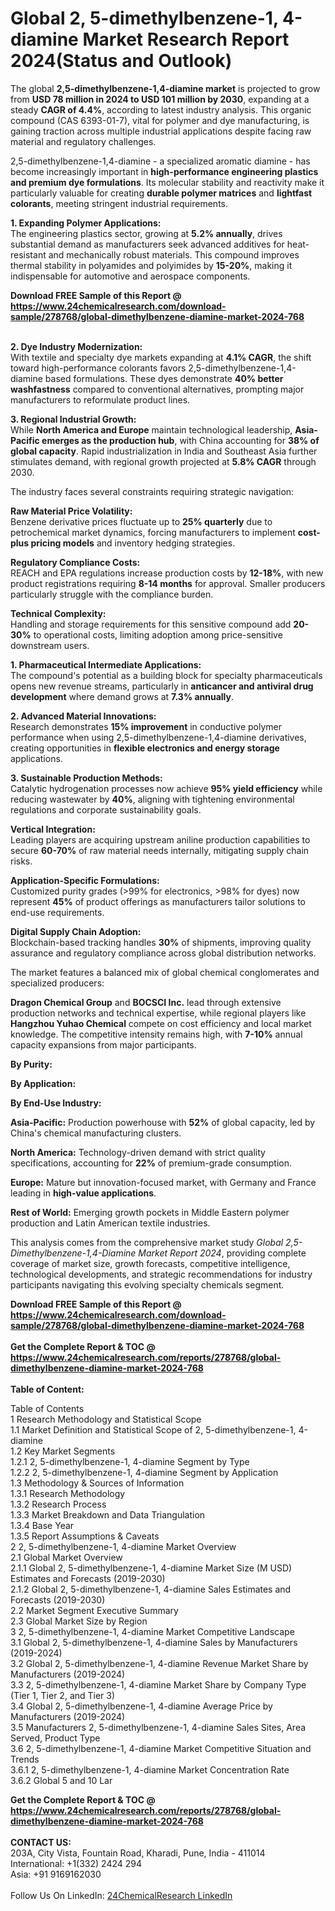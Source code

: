 <h1>Global 2, 5-dimethylbenzene-1, 4-diamine Market Research Report 2024(Status and Outlook)</h1><p>The global <strong>2,5-dimethylbenzene-1,4-diamine market</strong> is projected to grow from <strong>USD 78 million in 2024 to USD 101 million by 2030</strong>, expanding at a steady <strong>CAGR of 4.4%</strong>, according to latest industry analysis. This organic compound (CAS 6393-01-7), vital for polymer and dye manufacturing, is gaining traction across multiple industrial applications despite facing raw material and regulatory challenges.</p><p>2,5-dimethylbenzene-1,4-diamine - a specialized aromatic diamine - has become increasingly important in <strong>high-performance engineering plastics and premium dye formulations</strong>. Its molecular stability and reactivity make it particularly valuable for creating <strong>durable polymer matrices</strong> and <strong>lightfast colorants</strong>, meeting stringent industrial requirements.</p><p><strong>1. Expanding Polymer Applications:</strong><br>
The engineering plastics sector, growing at <strong>5.2% annually</strong>, drives substantial demand as manufacturers seek advanced additives for heat-resistant and mechanically robust materials. This compound improves thermal stability in polyamides and polyimides by <strong>15-20%</strong>, making it indispensable for automotive and aerospace components.</p><div><b>Download FREE Sample of this Report @ 
            <a href="https://www.24chemicalresearch.com/download-sample/278768/global-dimethylbenzene-diamine-market-2024-768">
            https://www.24chemicalresearch.com/download-sample/278768/global-dimethylbenzene-diamine-market-2024-768</a></b></div><br><p><strong>2. Dye Industry Modernization:</strong><br>
With textile and specialty dye markets expanding at <strong>4.1% CAGR</strong>, the shift toward high-performance colorants favors 2,5-dimethylbenzene-1,4-diamine based formulations. These dyes demonstrate <strong>40% better washfastness</strong> compared to conventional alternatives, prompting major manufacturers to reformulate product lines.</p><p><strong>3. Regional Industrial Growth:</strong><br>
While <strong>North America and Europe</strong> maintain technological leadership, <strong>Asia-Pacific emerges as the production hub</strong>, with China accounting for <strong>38% of global capacity</strong>. Rapid industrialization in India and Southeast Asia further stimulates demand, with regional growth projected at <strong>5.8% CAGR</strong> through 2030.</p><p>The industry faces several constraints requiring strategic navigation:</p><p><strong>Raw Material Price Volatility:</strong><br>
	Benzene derivative prices fluctuate up to <strong>25% quarterly</strong> due to petrochemical market dynamics, forcing manufacturers to implement <strong>cost-plus pricing models</strong> and inventory hedging strategies.</p><p><strong>Regulatory Compliance Costs:</strong><br>
	REACH and EPA regulations increase production costs by <strong>12-18%</strong>, with new product registrations requiring <strong>8-14 months</strong> for approval. Smaller producers particularly struggle with the compliance burden.</p><p><strong>Technical Complexity:</strong><br>
	Handling and storage requirements for this sensitive compound add <strong>20-30%</strong> to operational costs, limiting adoption among price-sensitive downstream users.</p><p><strong>1. Pharmaceutical Intermediate Applications:</strong><br>
The compound's potential as a building block for specialty pharmaceuticals opens new revenue streams, particularly in <strong>anticancer and antiviral drug development</strong> where demand grows at <strong>7.3% annually</strong>.</p><p><strong>2. Advanced Material Innovations:</strong><br>
Research demonstrates <strong>15% improvement</strong> in conductive polymer performance when using 2,5-dimethylbenzene-1,4-diamine derivatives, creating opportunities in <strong>flexible electronics and energy storage</strong> applications.</p><p><strong>3. Sustainable Production Methods:</strong><br>
Catalytic hydrogenation processes now achieve <strong>95% yield efficiency</strong> while reducing wastewater by <strong>40%</strong>, aligning with tightening environmental regulations and corporate sustainability goals.</p><p><strong>Vertical Integration:</strong><br>
	Leading players are acquiring upstream aniline production capabilities to secure <strong>60-70%</strong> of raw material needs internally, mitigating supply chain risks.</p><p><strong>Application-Specific Formulations:</strong><br>
	Customized purity grades (&gt;99% for electronics, &gt;98% for dyes) now represent <strong>45%</strong> of product offerings as manufacturers tailor solutions to end-use requirements.</p><p><strong>Digital Supply Chain Adoption:</strong><br>
	Blockchain-based tracking handles <strong>30%</strong> of shipments, improving quality assurance and regulatory compliance across global distribution networks.</p><p>The market features a balanced mix of global chemical conglomerates and specialized producers:</p><p><strong>Dragon Chemical Group</strong> and <strong>BOCSCI Inc.</strong> lead through extensive production networks and technical expertise, while regional players like <strong>Hangzhou Yuhao Chemical</strong> compete on cost efficiency and local market knowledge. The competitive intensity remains high, with <strong>7-10%</strong> annual capacity expansions from major participants.</p><p><strong>By Purity:</strong></p><p><strong>By Application:</strong></p><p><strong>By End-Use Industry:</strong></p><p><strong>Asia-Pacific:</strong> Production powerhouse with <strong>52%</strong> of global capacity, led by China's chemical manufacturing clusters.</p><p><strong>North America:</strong> Technology-driven demand with strict quality specifications, accounting for <strong>22%</strong> of premium-grade consumption.</p><p><strong>Europe:</strong> Mature but innovation-focused market, with Germany and France leading in <strong>high-value applications</strong>.</p><p><strong>Rest of World:</strong> Emerging growth pockets in Middle Eastern polymer production and Latin American textile industries.</p><p>This analysis comes from the comprehensive market study <em>Global 2,5-Dimethylbenzene-1,4-Diamine Market Report 2024</em>, providing complete coverage of market size, growth forecasts, competitive intelligence, technological developments, and strategic recommendations for industry participants navigating this evolving specialty chemicals segment.</p><div><b>Download FREE Sample of this Report @ 
            <a href="https://www.24chemicalresearch.com/download-sample/278768/global-dimethylbenzene-diamine-market-2024-768">
            https://www.24chemicalresearch.com/download-sample/278768/global-dimethylbenzene-diamine-market-2024-768</a></b></div><br><div><b>Get the Complete Report & TOC @ 
            <a href="https://www.24chemicalresearch.com/reports/278768/global-dimethylbenzene-diamine-market-2024-768">
            https://www.24chemicalresearch.com/reports/278768/global-dimethylbenzene-diamine-market-2024-768</a></b></div><br>
            <b>Table of Content:</b><p>Table of Contents<br />
1 Research Methodology and Statistical Scope<br />
1.1 Market Definition and Statistical Scope of 2, 5-dimethylbenzene-1, 4-diamine<br />
1.2 Key Market Segments<br />
1.2.1 2, 5-dimethylbenzene-1, 4-diamine Segment by Type<br />
1.2.2 2, 5-dimethylbenzene-1, 4-diamine Segment by Application<br />
1.3 Methodology & Sources of Information<br />
1.3.1 Research Methodology<br />
1.3.2 Research Process<br />
1.3.3 Market Breakdown and Data Triangulation<br />
1.3.4 Base Year<br />
1.3.5 Report Assumptions & Caveats<br />
2 2, 5-dimethylbenzene-1, 4-diamine Market Overview<br />
2.1 Global Market Overview<br />
2.1.1 Global 2, 5-dimethylbenzene-1, 4-diamine Market Size (M USD) Estimates and Forecasts (2019-2030)<br />
2.1.2 Global 2, 5-dimethylbenzene-1, 4-diamine Sales Estimates and Forecasts (2019-2030)<br />
2.2 Market Segment Executive Summary<br />
2.3 Global Market Size by Region<br />
3 2, 5-dimethylbenzene-1, 4-diamine Market Competitive Landscape<br />
3.1 Global 2, 5-dimethylbenzene-1, 4-diamine Sales by Manufacturers (2019-2024)<br />
3.2 Global 2, 5-dimethylbenzene-1, 4-diamine Revenue Market Share by Manufacturers (2019-2024)<br />
3.3 2, 5-dimethylbenzene-1, 4-diamine Market Share by Company Type (Tier 1, Tier 2, and Tier 3)<br />
3.4 Global 2, 5-dimethylbenzene-1, 4-diamine Average Price by Manufacturers (2019-2024)<br />
3.5 Manufacturers 2, 5-dimethylbenzene-1, 4-diamine Sales Sites, Area Served, Product Type<br />
3.6 2, 5-dimethylbenzene-1, 4-diamine Market Competitive Situation and Trends<br />
3.6.1 2, 5-dimethylbenzene-1, 4-diamine Market Concentration Rate<br />
3.6.2 Global 5 and 10 Lar</p><div><b>Get the Complete Report & TOC @ 
            <a href="https://www.24chemicalresearch.com/reports/278768/global-dimethylbenzene-diamine-market-2024-768">
            https://www.24chemicalresearch.com/reports/278768/global-dimethylbenzene-diamine-market-2024-768</a></b></div><br><b>CONTACT US:</b><br>
            203A, City Vista, Fountain Road, Kharadi, Pune, India - 411014<br>
            International: +1(332) 2424 294<br>
            Asia: +91 9169162030 <br><br>
            Follow Us On LinkedIn: <a href="https://www.linkedin.com/company/24chemicalresearch/">24ChemicalResearch LinkedIn</a>